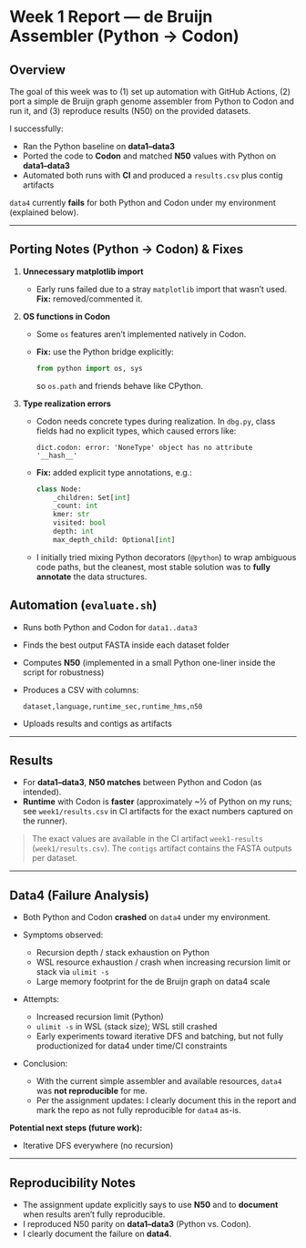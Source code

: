 # Week 1 Report — de Bruijn Assembler (Python → Codon)

## Overview

The goal of this week was to (1) set up automation with GitHub Actions, (2) port a simple de Bruijn graph genome assembler from Python to Codon and run it, and (3) reproduce results (N50) on the provided datasets.

I successfully:

* Ran the Python baseline on **data1–data3**
* Ported the code to **Codon** and matched **N50** values with Python on **data1–data3**
* Automated both runs with **CI** and produced a `results.csv` plus contig artifacts

`data4` currently **fails** for both Python and Codon under my environment (explained below).

---
## Porting Notes (Python → Codon) & Fixes

1. **Unnecessary matplotlib import**

   * Early runs failed due to a stray `matplotlib` import that wasn’t used.
     **Fix:** removed/commented it.

2. **OS functions in Codon**

   * Some `os` features aren’t implemented natively in Codon.
   * **Fix:** use the Python bridge explicitly:

     ```python
     from python import os, sys
     ```

     so `os.path` and friends behave like CPython.

3. **Type realization errors**

   * Codon needs concrete types during realization. In `dbg.py`, class fields had no explicit types, which caused errors like:

     ```
     dict.codon: error: 'NoneType' object has no attribute '__hash__'
     ```
   * **Fix:** added explicit type annotations, e.g.:

     ```python
     class Node:
         _children: Set[int]
         _count: int
         kmer: str
         visited: bool
         depth: int
         max_depth_child: Optional[int]
     ```
   * I initially tried mixing Python decorators (`@python`) to wrap ambiguous code paths, but the cleanest, most stable solution was to **fully annotate** the data structures.

## Automation (`evaluate.sh`)

* Runs both Python and Codon for `data1..data3`
* Finds the best output FASTA inside each dataset folder
* Computes **N50** (implemented in a small Python one-liner inside the script for robustness)
* Produces a CSV with columns:

  ```
  dataset,language,runtime_sec,runtime_hms,n50
  ```
* Uploads results and contigs as artifacts

---

## Results

* For **data1–data3**, **N50 matches** between Python and Codon (as intended).
* **Runtime** with Codon is **faster** (approximately \~½ of Python on my runs; see `week1/results.csv` in CI artifacts for the exact numbers captured on the runner).

> The exact values are available in the CI artifact `week1-results` (`week1/results.csv`).
> The `contigs` artifact contains the FASTA outputs per dataset.

---

## Data4 (Failure Analysis)

* Both Python and Codon **crashed** on `data4` under my environment.
* Symptoms observed:

  * Recursion depth / stack exhaustion on Python
  * WSL resource exhaustion / crash when increasing recursion limit or stack via `ulimit -s`
  * Large memory footprint for the de Bruijn graph on data4 scale
* Attempts:

  * Increased recursion limit (Python)
  * `ulimit -s` in WSL (stack size); WSL still crashed
  * Early experiments toward iterative DFS and batching, but not fully productionized for data4 under time/CI constraints
* Conclusion:

  * With the current simple assembler and available resources, `data4` was **not reproducible** for me.
  * Per the assignment updates: I clearly document this in the report and mark the repo as not fully reproducible for `data4` as-is.

**Potential next steps (future work):**

* Iterative DFS everywhere (no recursion)
---

## Reproducibility Notes

* The assignment update explicitly says to use **N50** and to **document** when results aren’t fully reproducible.
* I reproduced N50 parity on **data1–data3** (Python vs. Codon).
* I clearly document the failure on **data4**.

